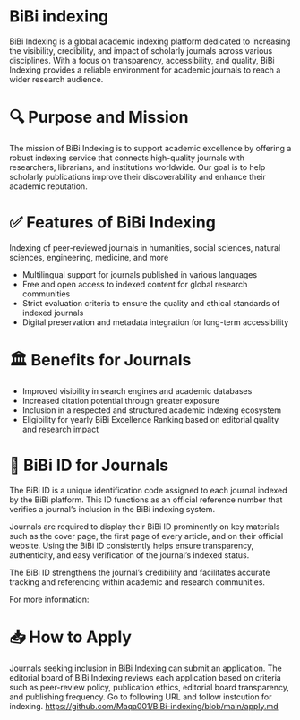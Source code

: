 # BiBi indexing
BiBi Indexing is a global academic indexing platform dedicated to increasing the visibility, credibility, and impact of scholarly journals across various disciplines. With a focus on transparency, accessibility, and quality, BiBi Indexing provides a reliable environment for academic journals to reach a wider research audience.

# 🔍 Purpose and Mission
The mission of BiBi Indexing is to support academic excellence by offering a robust indexing service that connects high-quality journals with researchers, librarians, and institutions worldwide. Our goal is to help scholarly publications improve their discoverability and enhance their academic reputation.

# ✅ Features of BiBi Indexing
Indexing of peer-reviewed journals in humanities, social sciences, natural sciences, engineering, medicine, and more

* Multilingual support for journals published in various languages
* Free and open access to indexed content for global research communities
* Strict evaluation criteria to ensure the quality and ethical standards of indexed journals
* Digital preservation and metadata integration for long-term accessibility

# 🏛️ Benefits for Journals
* Improved visibility in search engines and academic databases
* Increased citation potential through greater exposure
* Inclusion in a respected and structured academic indexing ecosystem
* Eligibility for yearly BiBi Excellence Ranking based on editorial quality and research impact

# 📌 BiBi ID for Journals
The BiBi ID is a unique identification code assigned to each journal indexed by the BiBi platform. This ID functions as an official reference number that verifies a journal’s inclusion in the BiBi indexing system.

Journals are required to display their BiBi ID prominently on key materials such as the cover page, the first page of every article, and on their official website. Using the BiBi ID consistently helps ensure transparency, authenticity, and easy verification of the journal’s indexed status.

The BiBi ID strengthens the journal’s credibility and facilitates accurate tracking and referencing within academic and research communities.

For more information: 

# 📥 How to Apply
Journals seeking inclusion in BiBi Indexing can submit an application. The editorial board of BiBi Indexing reviews each application based on criteria such as peer-review policy, publication ethics, editorial board transparency, and publishing frequency. Go to following URL and follow instcution for indexing. https://github.com/Maqa001/BiBi-indexing/blob/main/apply.md
